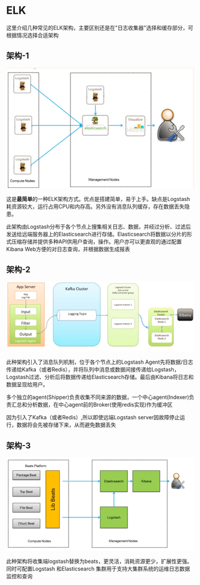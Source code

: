 # ELK

这里介绍几种常见的ELK架构，主要区别还是在"日志收集器"选择和缓存部分，可根据情况选择合适架构

## 架构-1

![elk-1](./_images/elk-1.png)

这是**最简单**的一种ELK架构方式。优点是搭建简单，易于上手。缺点是Logstash耗资源较大，运行占用CPU和内存高。另外没有消息队列缓存，存在数据丢失隐患。

此架构由Logstash分布于各个节点上搜集相关日志、数据，并经过分析、过滤后发送给远端服务器上的Elasticsearch进行存储。Elasticsearch将数据以分片的形式压缩存储并提供多种API供用户查询，操作。用户亦可以更直观的通过配置Kibana Web方便的对日志查询，并根据数据生成报表

## 架构-2

![elk-2](./_images/elk-2.png)

此种架构引入了消息队列机制，位于各个节点上的Logstash Agent先将数据/日志传递给Kafka（或者Redis），并将队列中消息或数据间接传递给Logstash，Logstash过滤、分析后将数据传递给Elasticsearch存储。最后由Kibana将日志和数据呈现给用户。

多个独立的agent(Shipper)负责收集不同来源的数据，一个中心agent(Indexer)负责汇总和分析数据，在中心agent前的Broker(使用redis实现)作为缓冲区

因为引入了Kafka（或者Redis）,所以即使远端Logstash server因故障停止运行，数据将会先被存储下来，从而避免数据丢失

## 架构-3

![elk-3](./_images/elk-3.png)

此种架构将收集端logstash替换为beats，更灵活，消耗资源更少，扩展性更强。同时可配置Logstash 和Elasticsearch 集群用于支持大集群系统的运维日志数据监控和查询